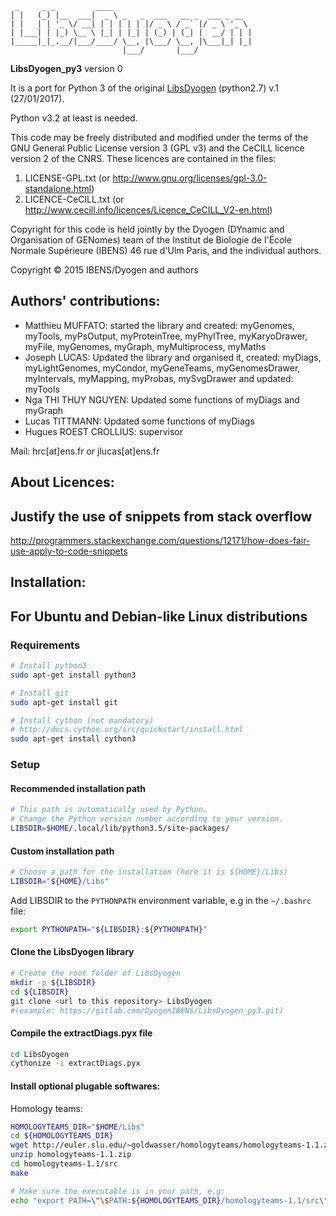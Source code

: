      _     _ _         ____
    | |   (_) |__  ___|  _ \ _   _  ___   __ _  ___ _ __
    | |   | | '_ \/ __| | | | | | |/ _ \ / _` |/ _ \ '_ \
    | |___| | |_) \__ \ |_| | |_| | (_) | (_| |  __/ | | |
    |_____|_|_.__/|___/____/ \__, |\___/ \__, |\___|_| |_|
                             |___/       |___/

**LibsDyogen_py3** version 0

It is a port for Python 3 of the original [LibsDyogen](https://github.com/DyogenIBENS/LibsDyogen) (python2.7) v.1 (27/01/2017).

Python v3.2 at least is needed.

This code may be freely distributed and modified under the terms of the GNU
General Public License version 3 (GPL v3) and the CeCILL licence version 2 of
the CNRS. These licences are contained in the files:

1. LICENSE-GPL.txt (or <http://www.gnu.org/licenses/gpl-3.0-standalone.html>)
2. LICENCE-CeCILL.txt (or <http://www.cecill.info/licences/Licence_CeCILL_V2-en.html>)

Copyright for this code is held jointly by the Dyogen (DYnamic and Organisation
of GENomes) team of the Institut de Biologie de l'École Normale Supérieure
(IBENS) 46 rue d'Ulm Paris, and the individual authors.

Copyright © 2015 IBENS/Dyogen and authors

Authors' contributions:
-----------------------

* Matthieu MUFFATO: started the library and created: myGenomes, myTools,
  myPsOutput, myProteinTree, myPhylTree, myKaryoDrawer, myFile, myGenomes,
  myGraph, myMultiprocess, myMaths
* Joseph LUCAS: Updated the library and organised it, created: myDiags,
  myLightGenomes, myCondor, myGeneTeams, myGenomesDrawer, myIntervals,
  myMapping, myProbas, mySvgDrawer and updated: myTools
* Nga THI THUY NGUYEN: Updated some functions of myDiags and myGraph
* Lucas TITTMANN: Updated some functions of myDiags
* Hugues ROEST CROLLIUS: supervisor

Mail: hrc[at]ens.fr or jlucas[at]ens.fr

About Licences:
---------------

## Justify the use of snippets from stack overflow

<http://programmers.stackexchange.com/questions/12171/how-does-fair-use-apply-to-code-snippets>

Installation:
-------------

## For Ubuntu and Debian-like Linux distributions

### Requirements

```bash
# Install python3
sudo apt-get install python3

# Install git
sudo apt-get install git

# Install cython (not mandatory)
# http://docs.cython.org/src/quickstart/install.html
sudo apt-get install cython3
```

### Setup

#### Recommended installation path

```bash
# This path is automatically used by Python.
# Change the Python version number according to your version.
LIBSDIR=$HOME/.local/lib/python3.5/site-packages/
```

#### Custom installation path

```bash
# Choose a path for the installation (here it is ${HOME}/Libs)
LIBSDIR="${HOME}/Libs"
```

Add LIBSDIR to the `PYTHONPATH` environment variable, e.g in the `~/.bashrc` file:

```bash
export PYTHONPATH="${LIBSDIR}:${PYTHONPATH}"
```

#### Clone the LibsDyogen library

```bash
# Create the root folder of LibsDyogen
mkdir -p ${LIBSDIR}
cd ${LIBSDIR}
git clone <url to this repository> LibsDyogen
#(example: https://gitlab.com/DyogenIBENS/LibsDyogen_py3.git)
```

#### Compile the extractDiags.pyx file

```bash
cd LibsDyogen
cythonize -i extractDiags.pyx
```

#### Install optional plugable softwares:

Homology teams:

```bash
HOMOLOGYTEAMS_DIR="$HOME/Libs"
cd ${HOMOLOGYTEAMS_DIR}
wget http://euler.slu.edu/~goldwasser/homologyteams/homologyteams-1.1.zip
unzip homologyteams-1.1.zip
cd homologyteams-1.1/src
make

# Make sure the executable is in your path, e.g:
echo "export PATH=\"\$PATH:${HOMOLOGYTEAMS_DIR}/homologyteams-1.1/src\"" >> ~/.bashrc
```

